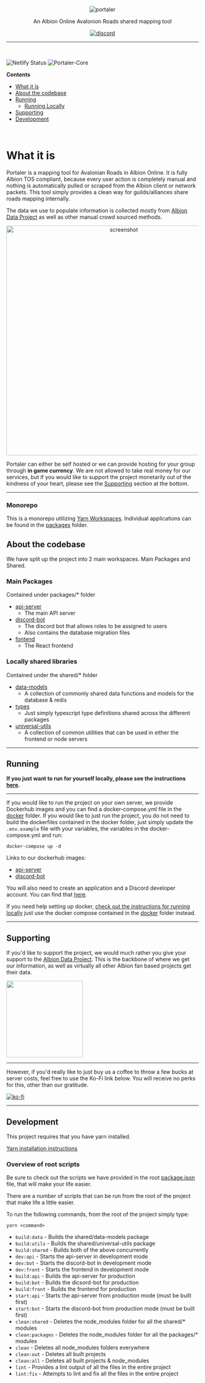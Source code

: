 <p align="center">
  <img alt="portaler" src="https://portaler.zone/portaler-github.png" />
</p>

<p align="center">
  An Albion Online Avalonion Roads shared mapping tool
</p>

<p align="center">
  <a href="https://discord.gg/QAjhJ4YNsD">
    <img alt="discord" src="https://portaler.zone/discord.png" />
  </a>
</p>

---

<br />

![Netlify Status](https://api.netlify.com/api/v1/badges/76c8bf82-cf50-4310-8121-8196249f49bc/deploy-status)
![Portaler-Core](https://circleci.com/gh/Portaler-Zone/portaler-core.svg?style=shield)

**Contents**

- [What it is](#what-it-is)
- [About the codebase](#about-the-codebase)
- [Running](#running)
  - [Running Locally](./local)
- [Supporting](#supporting)
- [Development](#development)

<br />

# What it is

Portaler is a mapping tool for Avalonian Roads in Albion Online. It is fully Albion TOS compliant, because every user action is completely manual and nothing is automatically pulled or scraped from the Albion client or network packets. This tool simply provides a clean way for guilds/alliances share roads mapping internally.

The data we use to populate information is collected mostly from [Albion Data Project](https://www.albion-online-data.com/) as well as other manual crowd sourced methods.

<p align="center">
  <img src="https://portaler.zone/screenshot.png" width="600px" alt="screenshot" />
</p>

Portaler can either be self hosted or we can provide hosting for your group through **in game currency**. We are not allowed to take real money for our services, but if you would like to support the project monetarily out of the kindness of your heart, please see the [Supporting](#supporting) section at the bottom.

---

### Monorepo

This is a monorepo utilizing [Yarn Workspaces](https://classic.yarnpkg.com/en/docs/workspaces/). Individual applications can be found in the [packages](/packages) folder.

## About the codebase

We have split up the project into 2 main workspaces. Main Packages and Shared.

### Main Packages

Contained under packages/\* folder

- [api-server](/packages/api-server)
  - The main API server
- [discord-bot](/packages/discord-bot)
  - The discord bot that allows roles to be assigned to users
  - Also contains the database migration files
- [fontend](/packages/frontend)
  - The React frontend

### Locally shared libraries

Contained under the shared/\* folder

- [data-models](/shared/data-models)
  - A collection of commonly shared data functions and models for the database & redis
- [types](/shared/types)
  - Just simply typescript type definitions shared across the different packages
- [universal-utils](/shared/universal-utils)
  - A collection of common utilities that can be used in either the frontend or node servers

---

## Running

**If you just want to run for yourself locally, please see the instructions [here](./local).**

---

If you would like to run the project on your own server, we provide Dockerhub images and you can find a docker-compose.yml file in the [docker](/docker) folder. If you would like to just run the project, you do not need to build the dockerfiles contained in the docker folder, just simply update the `.env.example` file with your variables, the variables in the docker-compose.yml and run:

    docker-compose up -d

Links to our dockerhub images:

- [api-server](https://hub.docker.com/repository/docker/mawburn/portaler)
- [discord-bot](https://hub.docker.com/repository/docker/mawburn/portaler-bot)

You will also need to create an application and a Discord developer account. You can find that [here](https://discord.com/developers/docs/intro).

If you need help setting up docker, [check out the instructions for running locally](./local) just use the docker compose contained in the [docker](/docker) folder instead.

---

## Supporting

If you'd like to support the project, we would much rather you give your support to the [Albion Data Project](https://www.albion-online-data.com/). This is the backbone of where we get our information, as well as virtually all other Albion fan based projects get their data.

[<img width="200px" height="auto" src="https://i.imgur.com/ly3lalz.png" />](https://www.patreon.com/bePatron?u=10422119)

---

However, if you'd really like to just buy us a coffee to throw a few bucks at server costs, feel free to use the Ko-Fi link below. You will receive no perks for this, other than our gratitude.

[![ko-fi](https://www.ko-fi.com/img/githubbutton_sm.svg)](https://ko-fi.com/Q5Q42OP4V)

---

## Development

This project requires that you have yarn installed.

[Yarn installation instructions](https://classic.yarnpkg.com/en/docs/install/)

### Overview of root scripts

Be sure to check out the scripts we have provided in the root [package.json](./package.json) file, that will make your life easier.

There are a number of scripts that can be run from the root of the project that make life a little easier.

To run the following commands, from the root of the project simply type:

    yarn <command>

- `build:data` - Builds the shared/data-models package
- `build:utils` - Builds the shared/universal-utils package
- `build:shared` - Builds both of the above concurrently
- `dev:api` - Starts the api-server in development mode
- `dev:bot` - Starts the discord-bot in development mode
- `dev:front` - Starts the frontend in development mode
- `build:api` - Builds the api-server for production
- `build:bot` - Builds the dicsord-bot for production
- `build:front` - Builds the frontend for production
- `start:api` - Starts the api-server from production mode (must be built first)
- `start:bot` - Starts the discord-bot from production mode (must be built first)
- `clean:shared` - Deletes the node_modules folder for all the shared/\* modules
- `clean:packages` - Deletes the node_modules folder for all the packages/\* modules
- `clean` - Deletes all node_modules folders everywhere
- `clean:out` - Deletes all built projects
- `clean:all` - Deletes all built projects & node_modules
- `lint` - Provides a lint output of all the files in the entire project
- `lint:fix` - Attempts to lint and fix all the files in the entire project
